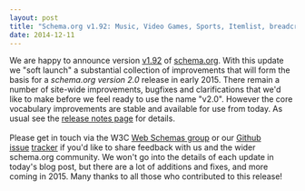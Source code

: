```yaml
---
layout: post
title: "Schema.org v1.92: Music, Video Games, Sports, Itemlist, breadcrumbs and more!"
date: 2014-12-11
---
```


<div dir="ltr" style="text-align: left;">
We are happy to announce version <a href="http://schema.org/docs/releases.html#v1.92">v1.92</a> of <a href="http://schema.org/">schema.org</a>. With this update we "soft launch" a substantial collection of improvements that will form the basis for a <i>schema.org version 2.0</i> release in early 2015. There remain a number of site-wide improvements, bugfixes and clarifications that we'd like to make before we feel ready to use the name "v2.0". However the core vocabulary improvements are stable and available for use from today. As usual see the <a href="http://schema.org/docs/releases.html#v1.92">release notes page</a> for details.<br />
<br />
Please get in touch via the W3C <a href="http://lists.w3.org/Archives/Public/public-vocabs/">Web Schemas group</a> or our <a href="https://github.com/rvguha/schemaorg/issues">Github issue</a> <a href="https://github.com/rvguha/schemaorg/issues">tracker</a> if you'd like to share feedback with us and the wider schema.org community. We won't go into the details of each update in today's blog post, but there are a lot of additions and fixes, and more coming in 2015. Many thanks to all those who contributed to this release!</div>
